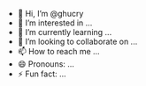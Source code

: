- 👋 Hi, I’m @ghucry
- 👀 I’m interested in ...
- 🌱 I’m currently learning ...
- 💞️ I’m looking to collaborate on ...
- 📫 How to reach me ...
- 😄 Pronouns: ...
- ⚡ Fun fact: ...

<!---
ghucry/ghucry is a ✨ special ✨ repository because its `README.md` (this file) appears on your GitHub profile.
You can click the Preview link to take a look at your changes.
--->
